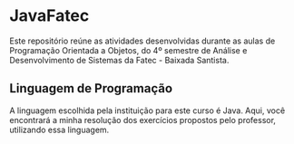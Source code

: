 # JavaFatec
Este repositório reúne as atividades desenvolvidas durante as aulas de Programação Orientada a Objetos, do 4º semestre de Análise e Desenvolvimento de Sistemas da Fatec - Baixada Santista.

## Linguagem de Programação
A linguagem escolhida pela instituição para este curso é Java. Aqui, você encontrará a minha resolução dos exercícios propostos pelo professor, utilizando essa linguagem.
